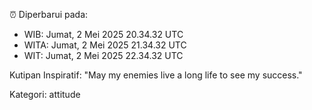 ⏰ Diperbarui pada:
- WIB: Jumat, 2 Mei 2025 20.34.32 UTC
- WITA: Jumat, 2 Mei 2025 21.34.32 UTC
- WIT: Jumat, 2 Mei 2025 22.34.32 UTC

Kutipan Inspiratif:
"May my enemies live a long life to see my success."


Kategori: attitude

